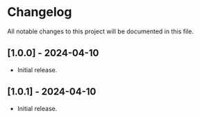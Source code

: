 # Changelog

All notable changes to this project will be documented in this file.


## [1.0.0] - 2024-04-10

- Initial release.

## [1.0.1] - 2024-04-10

- Initial release.
